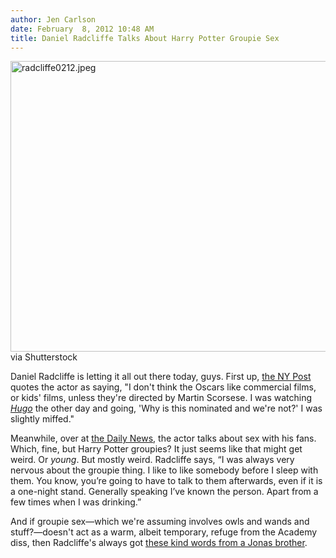 ```yaml
---
author: Jen Carlson
date: February  8, 2012 10:48 AM
title: Daniel Radcliffe Talks About Harry Potter Groupie Sex
---
```


<p><span class="mt-enclosure mt-enclosure-image" style="display: inline;"> <img alt="radcliffe0212.jpeg" src="https://web.archive.org/web/20120210201607im_/http://gothamist.com/attachments/arts_jen/radcliffe0212.jpeg" width="640" height="465" class="image-none"> </span><br>
<span class="photo_caption">via Shutterstock</span></p>

<p>Daniel Radcliffe is letting it all out there today, guys. First up, <a href="https://web.archive.org/web/20120210201607/http://www.nypost.com/p/pagesix/daniel_radcliffe_miffed_that_harry_siMNWOiKdOnZ9MvJyfDqEP">the NY Post</a> quotes the actor as saying, &quot;I don&apos;t think the Oscars like commercial films, or kids&apos; films, unless they&apos;re directed by Martin Scorsese. I was watching <a href="https://web.archive.org/web/20120210201607/http://www.imdb.com/title/tt0970179/"><em>Hugo</em></a> the other day and going, &apos;Why is this nominated and we&apos;re not?&apos; I was slightly miffed.&quot;</p>

<p>Meanwhile, over at <a href="https://web.archive.org/web/20120210201607/http://www.nydailynews.com/gossip/daniel-radcliffe-admits-sex-groupies-article-1.1018825#ixzz1lns84CLK">the Daily News</a>, the actor talks about sex with his fans. Which, fine, but Harry Potter groupies? It just seems like that might get weird. Or <em>young</em>. But mostly weird. Radcliffe says, &#x201C;I was always very nervous about the groupie thing. I like to like somebody before I sleep with them. You know, you&#x2019;re going to have to talk to them afterwards, even if it is a one-night stand. Generally speaking I&#x2019;ve known the person. Apart from a few times when I was drinking.&#x201D;</p>

<p>And if groupie sex&#x2014;which we&apos;re assuming involves owls and wands and stuff?&#x2014;doesn&apos;t act as a warm, albeit temporary, refuge from the Academy diss, then Radcliffe&apos;s always got <a href="https://web.archive.org/web/20120210201607/http://www.hollywoodlife.com/2012/02/07/nick-jonas-daniel-radcliffe-broadway/">these kind words from a Jonas brother</a>.</p>